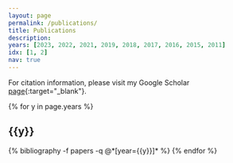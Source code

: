 ```yaml
---	
layout: page
permalink: /publications/
title: Publications
description: 
years: [2023, 2022, 2021, 2019, 2018, 2017, 2016, 2015, 2011]
idx: [1, 2]
nav: true
---
```


For citation information, please visit my Google Scholar [page](https://scholar.google.com/citations?user=_AYu5NMAAAAJ&hl=en&oi=ao){:target="\_blank"}.

<div class="publications">

{% for y in page.years %}
  <h2 class="year">{{y}}</h2>
  {% bibliography -f papers -q @*[year={{y}}]* %}
{% endfor %}

</div>